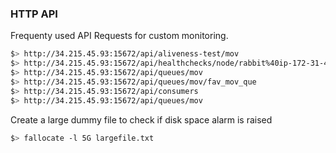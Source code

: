 ### HTTP API    
Frequenty used API Requests for custom monitoring.

```sh
$> http://34.215.45.93:15672/api/aliveness-test/mov
$> http://34.215.45.93:15672/api/healthchecks/node/rabbit%40ip-172-31-42-228
$> http://34.215.45.93:15672/api/queues/mov
$> http://34.215.45.93:15672/api/queues/mov/fav_mov_que
$> http://34.215.45.93:15672/api/consumers
$> http://34.215.45.93:15672/api/queues/mov
```

Create a large dummy file to check if disk space alarm is raised
```sh
$> fallocate -l 5G largefile.txt
```
